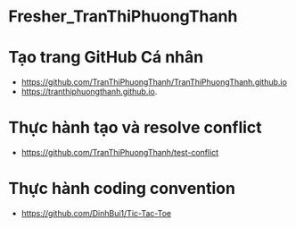 # Fresher_TranThiPhuongThanh
# Tạo trang GitHub Cá nhân
* https://github.com/TranThiPhuongThanh/TranThiPhuongThanh.github.io
* https://tranthiphuongthanh.github.io.
  
# Thực hành tạo và resolve conflict
* https://github.com/TranThiPhuongThanh/test-conflict
  
# Thực hành coding convention
* https://github.com/DinhBui1/Tic-Tac-Toe

